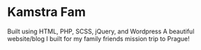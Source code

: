 # Kamstra Fam
Built using HTML, PHP, SCSS, jQuery, and Wordpress
A beautiful website/blog I built for my family friends mission trip to Prague!
